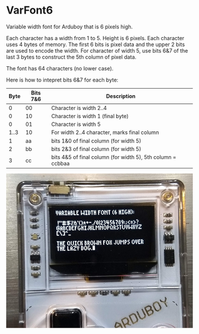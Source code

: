 # VarFont6
Variable width font for Arduboy that is 6 pixels high.

Each character has a width from 1 to 5.  Height is 6 pixels.
Each character uses 4 bytes of memory.
The first 6 bits is pixel data and the upper 2 bits are used to encode the width.
For character of width 5, use bits 6&7 of the last 3 bytes to construct the 5th column of pixel data.

The font has 64 characters (no lower case).

Here is how to intepret bits 6&7 for each byte:

Byte | Bits 7&6 | Description
---- | -------- | ---------------------------------------------
0    | 00       | Character is width 2..4
0    | 10       | Character is width 1 (final byte)
0    | 01       | Character is width 5
1..3 | 10       | For width 2..4 character, marks final column
1    | aa       | bits 1&0 of final column (for width 5)
2    | bb       | bits 2&3 of final column (for width 5)
3    | cc       | bits 4&5 of final column (for width 5), 5th column = ccbbaa




![Example screen](screen.jpg)

